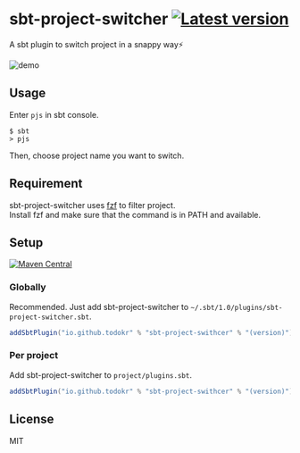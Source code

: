 # sbt-project-switcher [![Latest version](https://img.shields.io/badge/sbt--project--switcher-0.1.1-green.svg?ver=0.1.1)](https://index.scala-lang.org/todokr/sbt-project-switcher/sbt-project-switcher)

A sbt plugin to switch project in a snappy way⚡️

![demo](https://raw.githubusercontent.com/todokr/sbt-project-switcher/master/pjs.gif)


## Usage

Enter `pjs` in sbt console.

```console
$ sbt
> pjs
```

Then, choose project name you want to switch.


## Requirement
sbt-project-switcher uses [fzf](https://github.com/junegunn/fzf) to filter project.  
Install fzf and make sure that the command is in PATH and available.


## Setup
[![Maven Central](https://maven-badges.herokuapp.com/maven-central/io.github.todokr/sbt-project-switcher/badge.svg)](https://search.maven.org/artifact/io.github.todokr/sbt-project-switcher)


### Globally

Recommended. Just add sbt-project-switcher to `~/.sbt/1.0/plugins/sbt-project-switcher.sbt`.

```scala
addSbtPlugin("io.github.todokr" % "sbt-project-swithcer" % "(version)")
```


### Per project

Add sbt-project-switcher to `project/plugins.sbt`.

```scala
addSbtPlugin("io.github.todokr" % "sbt-project-swithcer" % "(version)")
```


## License
MIT
